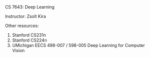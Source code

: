 CS 7643: Deep Learning

Instructor: Zsolt Kira

Other resources:</br>
1. Stanford CS231n </br>
2. Stanford CS224n </br>
3. UMichigan EECS 498-007 / 598-005 Deep Learning for Computer Vision </br>
